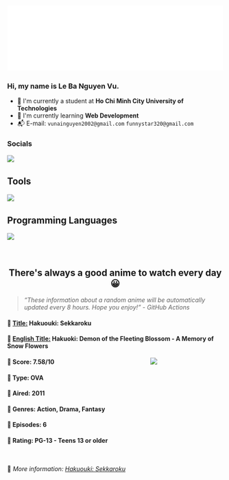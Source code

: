 
<img src="svg/nai.svg" />

<br />

<h3>Hi, my name is <strong>Le Ba Nguyen Vu</strong>.</h3>

- 🏫 I'm currently a student at **Ho Chi Minh City University of Technologies**
- 👀 I'm currently learning **Web Development**
- 📬 E-mail: `vunainguyen2002@gmail.com` `funnystar320@gmail.com`


<h3>Socials</h3>
<a target="_blank" href="https://instagram.com/vu.le1352"><img src="https://img.shields.io/badge/Instagram-%23E4405F.svg?style=for-the-badge&logo=Instagram&logoColor=white" /></a>

<p>
  <h2>Tools</h2>
  <a href="https://skillicons.dev">
    <img src="https://skillicons.dev/icons?i=git,dotnet,mongodb,express,react,nodejs,bootstrap,tailwind,laravel,docker&theme=dark" />
  </a>

  <br />

  <h2>Programming Languages</h2>

  <a href="https://skillicons.dev">
    <img src="https://skillicons.dev/icons?i=javascript,typescript,html,css,cs,php&theme=dark" />
  </a>
</p>

<br />

<h2 align="center">There's always a good anime to watch every day 😀</h2>

<blockquote>
<i>
<q>These information about a random anime will be automatically updated every 8 hours. Hope you enjoy!</q> - GitHub Actions
</i>
</blockquote>

<h4>
  <strong>🥭 <u>Title:</u></strong> Hakuouki: Sekkaroku
</h4>

<h4>🌿 <u>English Title:</u> Hakuoki: Demon of the Fleeting Blossom - A Memory of Snow Flowers</h4>

<img align="right" width="170" src=https://cdn.myanimelist.net/images/anime/6/71799.jpg />

<h4>🌱 Score: 7.58/10</h4>

<h4>🌲 Type: OVA</h4>

<h4>🌴 Aired: 2011</h4>

<h4>🌵 Genres: Action, Drama, Fantasy</h4>

<h4>🥑 Episodes: 6</h4>

<h4>🍏 Rating: PG-13 - Teens 13 or older</h4>

<br />

🍂 *More information: [Hakuouki: Sekkaroku](https://myanimelist.net/anime/10350/Hakuouki__Sekkaroku)*
    